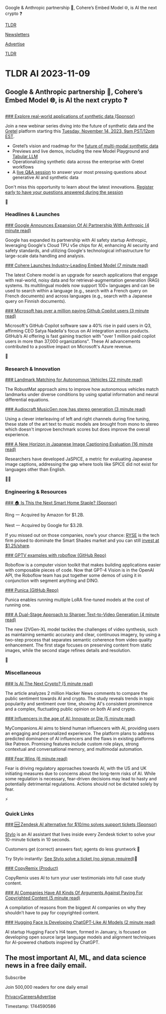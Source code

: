 Google & Anthropic partnership 🤝, Cohere’s Embed Model 🌐, is AI the next crypto ❓

[TLDR](/)

[Newsletters](/newsletters)

[Advertise](https://advertise.tldr.tech/)

[TLDR](/)

# TLDR AI 2023-11-09

## Google & Anthropic partnership 🤝, Cohere’s Embed Model 🌐, is AI the next crypto ❓

### 

[### Explore real-world applications of synthetic data (Sponsor)](https://hopin.com/events/gretel-demo-day-2023-q4/?utm_source=tldr&amp;utm_medium=newsletter-sponsorship&amp;utm_campaign=tldr-20231109)

Join a new webinar series diving into the future of synthetic data and the [Gretel](https://hopin.com/events/gretel-demo-day-2023-q4/?utm_source=tldr&utm_medium=newsletter-sponsorship&utm_campaign=tldr-20231109) platform starting this [Tuesday, November 14, 2023, 9am PST/12pm EST](https://hopin.com/events/gretel-demo-day-2023-q4/?utm_source=tldr&utm_medium=newsletter-sponsorship&utm_campaign=tldr-20231109).

* Gretel’s vision and roadmap for the [future of multi-modal synthetic data](https://hopin.com/events/gretel-demo-day-2023-q4/?utm_source=tldr&utm_medium=newsletter-sponsorship&utm_campaign=tldr-20231109)
* Previews and live demos, including the new Model Playground and [Tabular LLM](https://hopin.com/events/gretel-demo-day-2023-q4/?utm_source=tldr&utm_medium=newsletter-sponsorship&utm_campaign=tldr-20231109)
* Operationalizing synthetic data across the enterprise with Gretel workflows
* A [live Q&A session](https://hopin.com/events/gretel-demo-day-2023-q4/?utm_source=tldr&utm_medium=newsletter-sponsorship&utm_campaign=tldr-20231109) to answer your most pressing questions about generative AI and synthetic data

Don't miss this opportunity to learn about the latest innovations. [Register early to have your questions answered during the session](https://hopin.com/events/gretel-demo-day-2023-q4/?utm_source=tldr&utm_medium=newsletter-sponsorship&utm_campaign=tldr-20231109)

🚀

### Headlines & Launches

[### Google Announces Expansion Of AI Partnership With Anthropic (4 minute read)](https://finance.yahoo.com/news/google-announces-expansion-ai-partnership-170000867.html?utm_source=tldrai)

Google has expanded its partnership with AI safety startup Anthropic, leveraging Google's Cloud TPU v5e chips for AI, enhancing AI security and safety standards, and utilizing Google's technological infrastructure for large-scale data handling and analysis.

[### Cohere Launches Industry-Leading Embed Model (7 minute read)](https://txt.cohere.com/introducing-embed-v3/?utm_source=tldrai)

The latest Cohere model is an upgrade for search applications that engage with real-world, noisy data and for retrieval-augmentation generation (RAG) systems. Its multilingual models now support 100+ languages and can be used to search within a language (e.g., search with a French query on French documents) and across languages (e.g., search with a Japanese query on Finnish documents).

[### Microsoft has over a million paying Github Copilot users (3 minute read)](https://www.zdnet.com/article/microsoft-has-over-a-million-paying-github-copilot-users-ceo-nadella/?utm_source=tldrai)

Microsoft's GitHub Copilot software saw a 40% rise in paid users in Q3, affirming CEO Satya Nadella's focus on AI integration across products. GitHub’s AI offering is fast gaining traction with "over 1 million paid copilot users in more than 37,000 organizations". These AI advancements contributed to a positive impact on Microsoft's Azure revenue.

🧠

### Research & Innovation

[### Landmark Matching for Autonomous Vehicles (22 minute read)](https://arxiv.org/abs/2311.03904v1?utm_source=tldrai)

The RobustMat approach aims to improve how autonomous vehicles match landmarks under diverse conditions by using spatial information and neural differential equations.

[### Audiocraft MusicGen now has stereo generation (3 minute read)](https://github.com/facebookresearch/audiocraft/pull/347?utm_source=tldrai)

Using a clever interleaving of left and right channels during fine tuning, these state of the art text to music models are brought from mono to stereo which doesn't improve benchmark scores but does improve the overall experience.

[### A New Horizon in Japanese Image Captioning Evaluation (16 minute read)](https://arxiv.org/abs/2311.04192?utm_source=tldrai)

Researchers have developed JaSPICE, a metric for evaluating Japanese image captions, addressing the gap where tools like SPICE did not exist for languages other than English.

👨‍💻

### Engineering & Resources

[### 🏠 Is This the Next Smart Home Staple? (Sponsor)](https://invest.helloryse.com/?tnames=aion,11-09-2023)

Ring 一 Acquired by Amazon for $1.2B.

Nest 一 Acquired by Google for $3.2B.

If you missed out on those companies, now’s your chance: [RYSE](https://invest.helloryse.com/?tnames=aion,11-09-2023) is the tech firm poised to dominate the Smart Shades market and you can still [invest at $1.25/share](https://invest.helloryse.com/?tnames=aion,11-09-2023).

[### GPTV examples with roboflow (GitHub Repo)](https://github.com/roboflow/awesome-openai-vision-api-experiments?utm_source=tldrai)

Roboflow is a computer vision toolkit that makes building applications easier with composable pieces of code. Now that GPT-4 Vision is in the OpenAI API, the Roboflow team has put together some demos of using it in conjunction with segment anything and DINO.

[### Punica (GitHub Repo)](https://github.com/punica-ai/punica?utm_source=tldrai)

Punica enables running multiple LoRA fine-tuned models at the cost of running one.

[### A Dual-Stage Approach to Sharper Text-to-Video Generation (4 minute read)](https://i2vgen-xl.github.io/?utm_source=tldrai)

The new I2VGen-XL model tackles the challenges of video synthesis, such as maintaining semantic accuracy and clear, continuous imagery, by using a two-step process that separates semantic coherence from video quality enhancement. The first stage focuses on preserving content from static images, while the second stage refines details and resolution.

🎁

### Miscellaneous

[### Is AI The Next Crypto? (5 minute read)](https://openpipe.ai/blog/hn-ai-crypto?utm_source=tldrai)

The article analyzes 2 million Hacker News comments to compare the public sentiment towards AI and crypto. The study reveals trends in topic popularity and sentiment over time, showing AI's consistent prominence and a complex, fluctuating public opinion on both AI and crypto.

[### Influencers in the age of AI: Innovate or Die (5 minute read)](https://medium.com/@maggie.mycompanionsai/influencers-in-the-age-of-ai-innovate-or-die-a8b8a68ecdbd?utm_source=tldrai)

MyCompanions.AI aims to blend human influencers with AI, providing users an engaging and personalized experience. The platform plans to address predicted dominance of AI influencers and the flaws in existing platforms like Patreon. Promising features include custom role plays, strong contextual and conversational memory, and multimodal automation.

[### Fear Wins (6 minute read)](https://thealgorithmicbridge.substack.com/p/fear-wins?utm_source=tldrai)

Fear is driving regulatory approaches towards AI, with the US and UK initiating measures due to concerns about the long-term risks of AI. While some regulation is necessary, fear-driven decisions may lead to hasty and potentially detrimental regulations. Actions should not be dictated solely by fear.

⚡️

### Quick Links

[### 🆕 Zendesk AI alternative for $10/mo solves support tickets (Sponsor)](https://www.askstylo.com/?utm_source=tldr-ai&amp;utm_campaign=20231109)

[Stylo](https://www.askstylo.com/?utm_source=tldr-ai&utm_campaign=20231109) is an AI assistant that lives inside every Zendesk ticket to solve your 10-minute tickets in 10 seconds.

Customers get (correct) answers fast; agents do less gruntwork 🙌

Try Stylo instantly: [See Stylo solve a ticket (no signup required)](https://try.askstylo.com/ticket/123?utm_source=tldr-ai&utm_campaign=20231109)👀

[### CopyRemix (Product)](https://copyremix.com/?utm_source=tldrai)

CopyRemix uses AI to turn your user testimonials into full case study content.

[### AI Companies Have All Kinds Of Arguments Against Paying For Copyrighted Content (5 minute read)](https://www.theverge.com/2023/11/4/23946353/generative-ai-copyright-training-data-openai-microsoft-google-meta-stabilityai?utm_source=tldrai)

A compilation of reasons from the biggest AI companies on why they shouldn’t have to pay for copyrighted content.

[### Hugging Face Is Developing ChatGPT-Like AI Models (2 minute read)](https://techcrunch.com/2023/11/08/hugging-face-has-a-two-person-team-developing-chatgpt-like-ai-models/?utm_source=tldrai)

AI startup Hugging Face's H4 team, formed in January, is focused on developing open source large language models and alignment techniques for AI-powered chatbots inspired by ChatGPT.

## The most important AI, ML, and data science news in a free daily email.

Subscribe

Join 500,000 readers for one daily email

[Privacy](/privacy)[Careers](https://jobs.ashbyhq.com/tldr.tech)[Advertise](/ai/advertise)

Timestamp: 1744590586